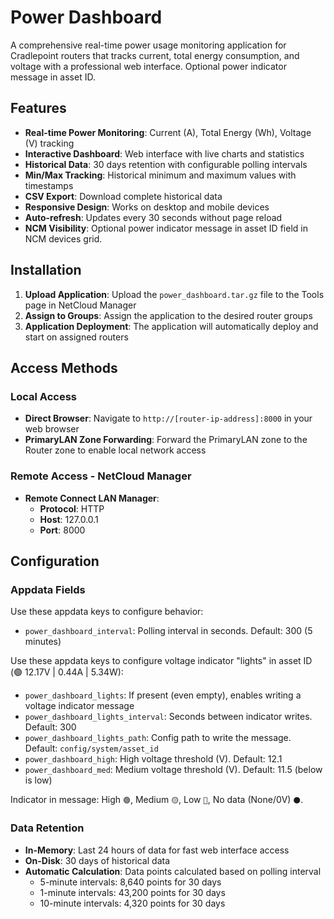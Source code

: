 # Power Dashboard

A comprehensive real-time power usage monitoring application for Cradlepoint routers that tracks current, total energy consumption, and voltage with a professional web interface.  Optional power indicator message in asset ID.

## Features

- **Real-time Power Monitoring**: Current (A), Total Energy (Wh), Voltage (V) tracking
- **Interactive Dashboard**: Web interface with live charts and statistics
- **Historical Data**: 30 days retention with configurable polling intervals
- **Min/Max Tracking**: Historical minimum and maximum values with timestamps
- **CSV Export**: Download complete historical data
- **Responsive Design**: Works on desktop and mobile devices
- **Auto-refresh**: Updates every 30 seconds without page reload
- **NCM Visibility**: Optional power indicator message in asset ID field in NCM devices grid.

## Installation

1. **Upload Application**: Upload the `power_dashboard.tar.gz` file to the Tools page in NetCloud Manager
2. **Assign to Groups**: Assign the application to the desired router groups
3. **Application Deployment**: The application will automatically deploy and start on assigned routers

## Access Methods

### Local Access
- **Direct Browser**: Navigate to `http://[router-ip-address]:8000` in your web browser
- **PrimaryLAN Zone Forwarding**: Forward the PrimaryLAN zone to the Router zone to enable local network access

### Remote Access - NetCloud Manager
- **Remote Connect LAN Manager**: 
  - **Protocol**: HTTP
  - **Host**: 127.0.0.1
  - **Port**: 8000

## Configuration

### Appdata Fields

Use these appdata keys to configure behavior:

- `power_dashboard_interval`: Polling interval in seconds. Default: 300 (5 minutes)

Use these appdata keys to configure voltage indicator "lights" in asset ID (🟢 12.17V | 0.44A | 5.34W):

- `power_dashboard_lights`: If present (even empty), enables writing a voltage indicator message
- `power_dashboard_lights_interval`: Seconds between indicator writes. Default: 300
- `power_dashboard_lights_path`: Config path to write the message. Default: `config/system/asset_id`
- `power_dashboard_high`: High voltage threshold (V). Default: 12.1
- `power_dashboard_med`: Medium voltage threshold (V). Default: 11.5 (below is low)

Indicator in message: High `🟢`, Medium `🟡`, Low `🔴`, No data (None/0V) `⚫`.

### Data Retention

- **In-Memory**: Last 24 hours of data for fast web interface access
- **On-Disk**: 30 days of historical data
- **Automatic Calculation**: Data points calculated based on polling interval
  - 5-minute intervals: 8,640 points for 30 days
  - 1-minute intervals: 43,200 points for 30 days
  - 10-minute intervals: 4,320 points for 30 days

